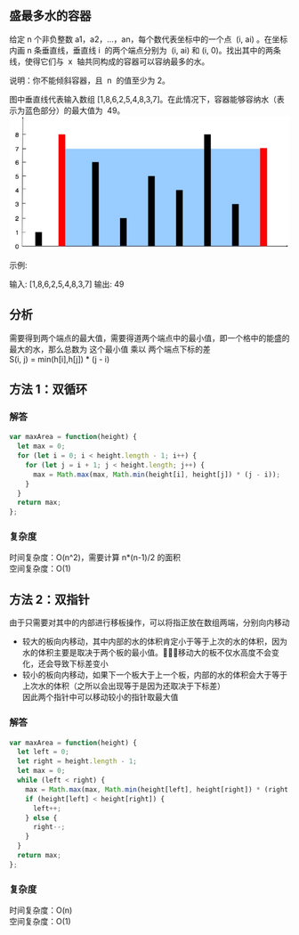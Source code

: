 ## 盛最多水的容器

给定 n 个非负整数 a1，a2，...，an，每个数代表坐标中的一个点  (i, ai) 。在坐标内画 n 条垂直线，垂直线 i  的两个端点分别为  (i, ai) 和 (i, 0)。找出其中的两条线，使得它们与  x  轴共同构成的容器可以容纳最多的水。

说明：你不能倾斜容器，且  n  的值至少为 2。

图中垂直线代表输入数组 [1,8,6,2,5,4,8,3,7]。在此情况下，容器能够容纳水（表示为蓝色部分）的最大值为  49。
<img src="../../../static/盛最多水的容器.jpg">

示例:

输入: [1,8,6,2,5,4,8,3,7]
输出: 49

## 分析

需要得到两个端点的最大值，需要得道两个端点中的最小值，即一个格中的能盛的最大的水，那么总数为 这个最小值 乘以 两个端点下标的差  
S(i, j) = min(h[i],h[j]) \* (j - i)

## 方法 1：双循环

### 解答

```javascript
var maxArea = function(height) {
  let max = 0;
  for (let i = 0; i < height.length - 1; i++) {
    for (let j = i + 1; j < height.length; j++) {
      max = Math.max(max, Math.min(height[i], height[j]) * (j - i));
    }
  }
  return max;
};
```

### 复杂度
时间复杂度：O(n^2)，需要计算 n\*(n-1)/2 的面积  
空间复杂度：O(1)

## 方法 2：双指针

由于只需要对其中的内部进行移板操作，可以将指正放在数组两端，分别向内移动

- 较大的板向内移动，其中内部的水的体积肯定小于等于上次的水的体积，因为水的体积主要是取决于两个板的最小值。移动大的板不仅水高度不会变化，还会导致下标差变小
- 较小的板向内移动，如果下一个板大于上一个板，内部的水的体积会大于等于上次水的体积（之所以会出现等于是因为还取决于下标差）  
  因此两个指针中可以移动较小的指针取最大值

### 解答

```javascript
var maxArea = function(height) {
  let left = 0;
  let right = height.length - 1;
  let max = 0;
  while (left < right) {
    max = Math.max(max, Math.min(height[left], height[right]) * (right - left));
    if (height[left] < height[right]) {
      left++;
    } else {
      right--;
    }
  }
  return max;
};
```

### 复杂度
时间复杂度：O(n)   
空间复杂度：O(1)

